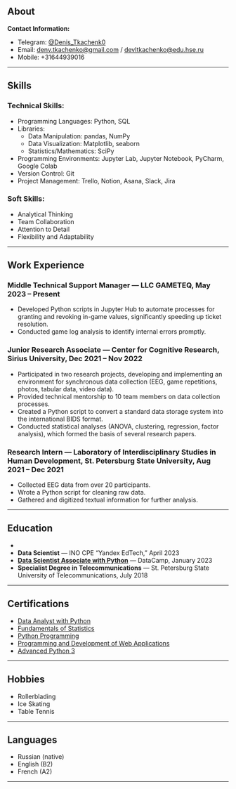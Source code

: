 ## About
 
**Contact Information:**  
- Telegram: [@Denis_Tkachenk0](https://t.me/Denis_Tkachenk0)  
- Email: denv.tkachenko@gmail.com  / devltkachenko@edu.hse.ru
- Mobile: +31644939016

---

## Skills

### Technical Skills:
- Programming Languages: Python, SQL  
- Libraries:
  - Data Manipulation: pandas, NumPy
  - Data Visualization: Matplotlib, seaborn
  - Statistics/Mathematics: SciPy
- Programming Environments: Jupyter Lab, Jupyter Notebook, PyCharm, Google Colab  
- Version Control: Git  
- Project Management: Trello, Notion, Asana, Slack, Jira  

### Soft Skills:
- Analytical Thinking
- Team Collaboration
- Attention to Detail
- Flexibility and Adaptability

---

## Work Experience

### Middle Technical Support Manager — LLC GAMETEQ, May 2023 – Present
- Developed Python scripts in Jupyter Hub to automate processes for granting and revoking in-game values, significantly speeding up ticket resolution.
- Conducted game log analysis to identify internal errors promptly.

### Junior Research Associate — Center for Cognitive Research, Sirius University, Dec 2021 – Nov 2022
- Participated in two research projects, developing and implementing an environment for synchronous data collection (EEG, game repetitions, photos, tabular data, video data).
- Provided technical mentorship to 10 team members on data collection processes.
- Created a Python script to convert a standard data storage system into the international BIDS format.
- Conducted statistical analyses (ANOVA, clustering, regression, factor analysis), which formed the basis of several research papers.

### Research Intern — Laboratory of Interdisciplinary Studies in Human Development, St. Petersburg State University, Aug 2021 – Dec 2021
- Collected EEG data from over 20 participants.
- Wrote a Python script for cleaning raw data.
- Gathered and digitized textual information for further analysis.

---

## Education

- 
- **Data Scientist** — INO СPE “Yandex EdTech,” April 2023
- [**Data Scientist Associate with Python**](https://www.datacamp.com/certificate/DSA0018280066431) — DataCamp, January 2023
- **Specialist Degree in Telecommunications** — St. Petersburg State University of Telecommunications, July 2018

---

## Certifications
- [Data Analyst with Python](https://www.datacamp.com/completed/statement-of-accomplishment/track/380140e0f506fb3c385ef0f89be252a24ae0d53b)
- [Fundamentals of Statistics](https://stepik.org/cert/1726402)
- [Python Programming](https://stepik.org/cert/1271437)
- [Programming and Development of Web Applications](https://de.ifmo.ru/certificates/c50141a563d34ca9.pdf)
- [Advanced Python 3](https://www.codecademy.com/profiles/mad_weaver/certificates/9360ffd5f85216dc4fbe5b19fe1db5e4)

---

## Hobbies
- Rollerblading
- Ice Skating
- Table Tennis

---

## Languages
- Russian (native)
- English (B2)
- French (A2)

---
